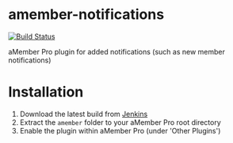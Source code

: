# amember-notifications

[![Build Status](https://ci.t2l.io/job/ENTS%20-%20aMember%20Pro/job/amember-notifications/badge/icon)](https://ci.t2l.io/job/ENTS%20-%20aMember%20Pro/job/amember-notifications/)

aMember Pro plugin for added notifications (such as new member notifications)

# Installation

1. Download the latest build from [Jenkins](https://ci.t2l.io/job/ENTS%20-%20aMember%20Pro/job/amember-notifications/)
2. Extract the `amember` folder to your aMember Pro root directory
3. Enable the plugin within aMember Pro (under 'Other Plugins')
